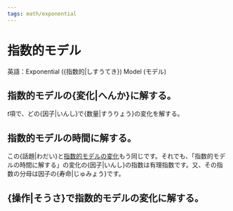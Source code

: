 ```yaml
---
tags: math/exponential
---
```

# 指数的モデル
英語：Exponential ({指数的|しすうてき}) Model (モデル)

## 指数的モデルの{変化|へんか}に解する。
$t$項で、どの{因子|いんし}で{数量|すうりょう}の変化を解する。

## 指数的モデルの時間に解する。
この{話題|わだい}と[指数的モデルの変化](指数的モデル.md#指数的モデルの{変化|へんか}に解する。)もう同じです。それでも、「指数的モデルの時間に解する」の変化の{因子|いんし}の指数は有理指数です。又、その指数の分母は因子の{寿命|じゅみょう}です。

## {操作|そうさ}で指数的モデルの変化に解する。